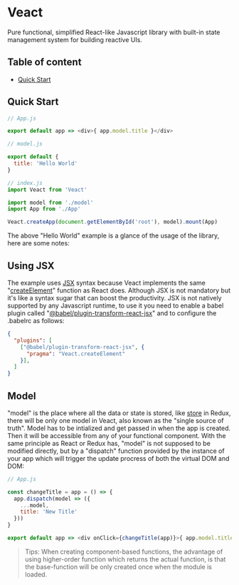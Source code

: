 # Veact
Pure functional, simplified React-like Javascript library with built-in state management system for building reactive UIs.

## Table of content
- [Quick Start](#quick-start)

## Quick Start <a name="quick-start"></a>
```js
// App.js

export default app => <div>{ app.model.title }</div>
```
```js
// model.js

export default {
  title: 'Hello World'
}
```
```js
// index.js
import Veact from 'Veact'

import model from './model'
import App from './App'

Veact.createApp(document.getElementById('root'), model).mount(App)
```
The above "Hello World" example is a glance of the usage of the library, here are some notes:

## Using JSX
The example uses [JSX](https://reactjs.org/docs/introducing-jsx.html) syntax because Veact implements the same "[createElement](https://reactjs.org/docs/react-api.html#createelement)" function as React does. Although JSX is not mandatory but it's like a syntax sugar that can boost the productivity. JSX is not natively supported by any Javascript runtime, to use it you need to enable a babel plugin called "[@babel/plugin-transform-react-jsx](https://babeljs.io/docs/en/babel-plugin-transform-react-jsx)" and to configure the .babelrc as follows: 

```json
{
  "plugins": [
    ["@babel/plugin-transform-react-jsx", {
      "pragma": "Veact.createElement"
    }],
  ]
}
```

## Model
"model" is the place where all the data or state is stored, like [store](https://redux.js.org/basics/store) in Redux, there will be only one model in Veact, also known as the "single source of truth". Model has to be intialized and get passed in when the app is created. Then it will be accessible from any of your functional component. With the same principle as React or Redux has, "model" is not supposed to be modified directly, but by a "dispatch" function provided by the instance of your app which will trigger the update procress of both the virtual DOM and DOM:
```js
// App.js

const changeTitle = app = () => {
  app.dispatch(model => ({
    ...model,
    title: 'New Title'
  }))
}

export default app => <div onClick={changeTitle(app)}>{ app.model.title }</div>
```

> Tips: When creating component-based functions, the advantage of using higher-order function which returns the actual function, is that the base-function will be only created once when the module is loaded.

 
